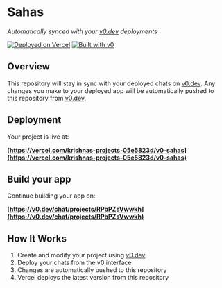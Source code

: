 # Sahas

*Automatically synced with your [v0.dev](https://v0.dev) deployments*

[![Deployed on Vercel](https://img.shields.io/badge/Deployed%20on-Vercel-black?style=for-the-badge&logo=vercel)](https://vercel.com/krishnas-projects-05e5823d/v0-sahas)
[![Built with v0](https://img.shields.io/badge/Built%20with-v0.dev-black?style=for-the-badge)](https://v0.dev/chat/projects/RPbPZsVwwkh)

## Overview

This repository will stay in sync with your deployed chats on [v0.dev](https://v0.dev).
Any changes you make to your deployed app will be automatically pushed to this repository from [v0.dev](https://v0.dev).

## Deployment

Your project is live at:

**[https://vercel.com/krishnas-projects-05e5823d/v0-sahas](https://vercel.com/krishnas-projects-05e5823d/v0-sahas)**

## Build your app

Continue building your app on:

**[https://v0.dev/chat/projects/RPbPZsVwwkh](https://v0.dev/chat/projects/RPbPZsVwwkh)**

## How It Works

1. Create and modify your project using [v0.dev](https://v0.dev)
2. Deploy your chats from the v0 interface
3. Changes are automatically pushed to this repository
4. Vercel deploys the latest version from this repository